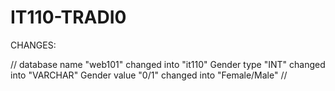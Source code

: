 # IT110-TRADI0


CHANGES:

//
database name "web101" changed into "it110"
Gender type "INT" changed into "VARCHAR"
Gender value "0/1" changed into "Female/Male"
//
